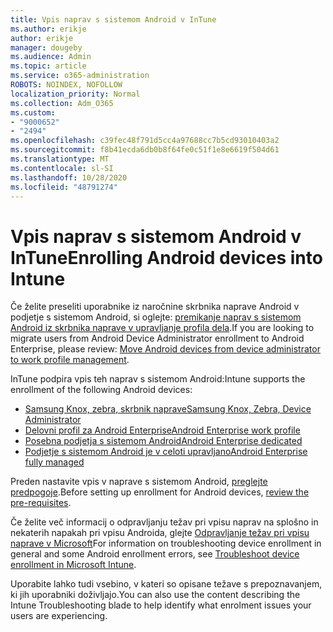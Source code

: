 ```yaml
---
title: Vpis naprav s sistemom Android v InTune
ms.author: erikje
author: erikje
manager: dougeby
ms.audience: Admin
ms.topic: article
ms.service: o365-administration
ROBOTS: NOINDEX, NOFOLLOW
localization_priority: Normal
ms.collection: Adm_O365
ms.custom:
- "9000652"
- "2494"
ms.openlocfilehash: c39fec48f791d5cc4a97688cc7b5cd93010403a2
ms.sourcegitcommit: f8b41ecda6db0b8f64fe0c51f1e8e6619f504d61
ms.translationtype: MT
ms.contentlocale: sl-SI
ms.lasthandoff: 10/28/2020
ms.locfileid: "48791274"
---
```

# <a name="enrolling-android-devices-into-intune"></a><span data-ttu-id="e2061-102">Vpis naprav s sistemom Android v InTune</span><span class="sxs-lookup"><span data-stu-id="e2061-102">Enrolling Android devices into Intune</span></span>

<span data-ttu-id="e2061-103">Če želite preseliti uporabnike iz naročnine skrbnika naprave Android v podjetje s sistemom Android, si oglejte: [premikanje naprav s sistemom Android iz skrbnika naprave v upravljanje profila dela](https://docs.microsoft.com/mem/intune/enrollment/android-move-device-admin-work-profile).</span><span class="sxs-lookup"><span data-stu-id="e2061-103">If you are looking to migrate users from Android Device Administrator enrollment to Android Enterprise, please review: [Move Android devices from device administrator to work profile management](https://docs.microsoft.com/mem/intune/enrollment/android-move-device-admin-work-profile).</span></span>

<span data-ttu-id="e2061-104">InTune podpira vpis teh naprav s sistemom Android:</span><span class="sxs-lookup"><span data-stu-id="e2061-104">Intune supports the enrollment of the following Android devices:</span></span>  

- [<span data-ttu-id="e2061-105">Samsung Knox, zebra, skrbnik naprave</span><span class="sxs-lookup"><span data-stu-id="e2061-105">Samsung Knox, Zebra, Device Administrator</span></span>](https://docs.microsoft.com/mem/intune/enrollment/android-enroll-device-administrator)
- [<span data-ttu-id="e2061-106">Delovni profil za Android Enterprise</span><span class="sxs-lookup"><span data-stu-id="e2061-106">Android Enterprise work profile</span></span>](https://docs.microsoft.com/mem/intune/enrollment/android-enterprise-overview)
- [<span data-ttu-id="e2061-107">Posebna podjetja s sistemom Android</span><span class="sxs-lookup"><span data-stu-id="e2061-107">Android Enterprise dedicated</span></span>](https://docs.microsoft.com/mem/intune/enrollment/android-dedicated-devices-fully-managed-enroll)
- [<span data-ttu-id="e2061-108">Podjetje s sistemom Android je v celoti upravljano</span><span class="sxs-lookup"><span data-stu-id="e2061-108">Android Enterprise fully managed</span></span>](https://docs.microsoft.com/mem/intune/enrollment/android-fully-managed-enroll)

<span data-ttu-id="e2061-109">Preden nastavite vpis v naprave s sistemom Android, [preglejte predpogoje](https://docs.microsoft.com/intune/enrollment/android-enroll).</span><span class="sxs-lookup"><span data-stu-id="e2061-109">Before setting up enrollment for Android devices, [review the pre-requisites](https://docs.microsoft.com/intune/enrollment/android-enroll).</span></span>  

<span data-ttu-id="e2061-110">Če želite več informacij o odpravljanju težav pri vpisu naprav na splošno in nekaterih napakah pri vpisu Androida, glejte [Odpravljanje težav pri vpisu naprave v Microsoft](https://docs.microsoft.com/mem/intune/enrollment/troubleshoot-android-enrollment)</span><span class="sxs-lookup"><span data-stu-id="e2061-110">For information on troubleshooting device enrollment in general and some Android enrollment errors, see [Troubleshoot device enrollment in Microsoft Intune](https://docs.microsoft.com/mem/intune/enrollment/troubleshoot-android-enrollment).</span></span>

<span data-ttu-id="e2061-111">Uporabite lahko tudi vsebino, v kateri so opisane težave s prepoznavanjem, ki jih uporabniki doživljajo.</span><span class="sxs-lookup"><span data-stu-id="e2061-111">You can also use the content describing the Intune Troubleshooting blade to help identify what enrolment issues your users are experiencing.</span></span>
